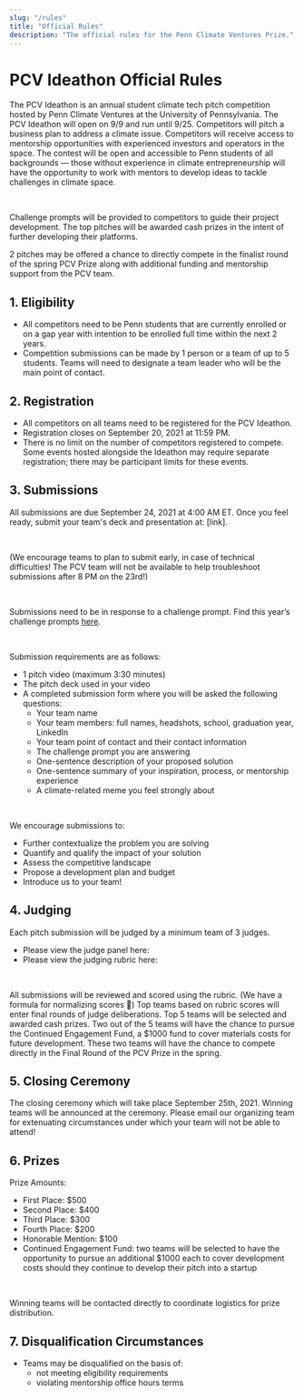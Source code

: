 ```yaml
---
slug: "/rules"
title: "Official Rules"
description: "The official rules for the Penn Climate Ventures Prize."
---
```


# PCV Ideathon Official Rules

The PCV Ideathon is an annual student climate tech pitch competition hosted by Penn Climate Ventures at the University of Pennsylvania. The PCV Ideathon will open on 9/9 and run until 9/25. Competitors will pitch a business plan to address a climate issue. Competitors will receive access to mentorship opportunities with experienced investors and operators in the space. The contest will be open and accessible to Penn students of all backgrounds — those without experience in climate entrepreneurship will have the opportunity to work with mentors to develop ideas to tackle challenges in climate space. 

<br>

Challenge prompts will be provided to competitors to guide their project development. The top pitches will be awarded cash prizes in the intent of further developing their platforms. 

2 pitches may be offered a chance to directly compete in the finalist round of the spring PCV Prize along with additional funding and mentorship support from the PCV team.


## 1. Eligibility

- All competitors need to be Penn students that are currently enrolled or on a gap year with intention to be enrolled full time within the next 2 years.
- Competition submissions can be made by 1 person or a team of up to 5 students. Teams will need to designate a team leader who will be the main point of contact.


## 2. Registration

- All competitors on all teams need to be registered for the PCV Ideathon. 
- Registration closes on September 20, 2021 at 11:59 PM.
- There is no limit on the number of competitors registered to compete. Some events hosted alongside the Ideathon may require separate registration; there may be participant limits for these events. 


## 3. Submissions

All submissions are due September 24, 2021 at 4:00 AM ET. Once you feel ready, submit your team's deck and presentation at: [link].

<br>

(We encourage teams to plan to submit early, in case of technical difficulties! The PCV team will not be available to help troubleshoot submissions after 8 PM on the 23rd!)

<br>

Submissions need to be in response to a challenge prompt. Find this year’s challenge prompts [here](/).

<br>

Submission requirements are as follows:
- 1 pitch video (maximum 3:30 minutes)
- The pitch deck used in your video
- A completed submission form where you will be asked the following questions:
    - Your team name
    - Your team members: full names, headshots, school, graduation year, LinkedIn
    - Your team point of contact and their contact information
    - The challenge prompt you are answering
    - One-sentence description of your proposed solution
    - One-sentence summary of your inspiration, process, or mentorship experience
    - A climate-related meme you feel strongly about

<br>

We encourage submissions to:
- Further contextualize the problem you are solving
- Quantify and qualify the impact of your solution
- Assess the competitive landscape
- Propose a development plan and budget
- Introduce us to your team!


## 4. Judging

Each pitch submission will be judged by a minimum team of 3 judges.
- Please view the judge panel here:
- Please view the judging rubric here:

<br>

All submissions will be reviewed and scored using the rubric. (We have a formula for normalizing scores 🙂) Top teams based on rubric scores will enter final rounds of judge deliberations. Top 5 teams will be selected and awarded cash prizes. Two out of the 5 teams will have the chance to pursue the Continued Engagement Fund, a $1000 fund to cover materials costs for future development. These two teams will have the chance to compete directly in the Final Round of the PCV Prize in the spring.


 ## 5. Closing Ceremony

The closing ceremony which will take place September 25th, 2021. Winning teams will be announced at the ceremony. Please email our organizing team for extenuating circumstances under which your team will not be able to attend!


## 6. Prizes

Prize Amounts:
- First Place: $500
- Second Place: $400
- Third Place: $300
- Fourth Place: $200
- Honorable Mention: $100
- Continued Engagement Fund:  two teams will be selected to have the opportunity to pursue an additional $1000 each to cover development costs should they continue to develop their pitch into a startup

<br>

Winning teams will be contacted directly to coordinate logistics for prize distribution.


## 7. Disqualification Circumstances

- Teams may be disqualified on the basis of:
    - not meeting eligibility requirements
    - violating mentorship office hours terms
